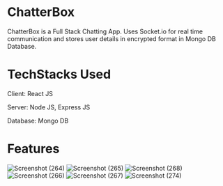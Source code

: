 # ChatterBox
ChatterBox is a Full Stack Chatting App. Uses Socket.io for real time communication and stores user details in encrypted format in Mongo DB Database.

# TechStacks Used

Client: React JS

Server: Node JS, Express JS

Database: Mongo DB

# Features
![Screenshot (264)](https://user-images.githubusercontent.com/85659480/199514458-92261fb8-3049-45fb-a65a-61e400af222f.png)
![Screenshot (265)](https://user-images.githubusercontent.com/85659480/199557102-05d693d4-bad7-4280-b46b-4d7daae011bb.png)
![Screenshot (268)](https://user-images.githubusercontent.com/85659480/200810301-b91f3694-7419-4350-95f6-c334ed135d74.png)
![Screenshot (266)](https://user-images.githubusercontent.com/85659480/200810314-d69dfd53-d1d3-43a0-87db-94d6eed8b9af.png)
![Screenshot (267)](https://user-images.githubusercontent.com/85659480/200810320-671b42aa-d16d-4c06-9356-3eb5ba2e5935.png)
![Screenshot (274)](https://user-images.githubusercontent.com/85659480/202890433-07e41d79-b6fb-427a-aae9-a2db3a230b50.png)
